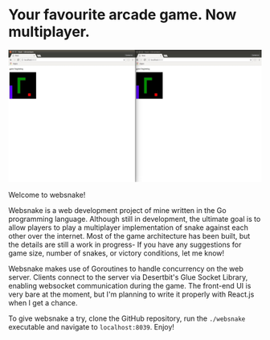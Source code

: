 # Your favourite arcade game. Now multiplayer.
![](./media/screenshot.jpg)

Welcome to websnake!

Websnake is a web development project of mine written in the Go programming language. Although still in development, the ultimate goal is to allow players to play a multiplayer implementation of snake against each other over the internet. Most of the game architecture has been built, but the details are still a work in progress- If you have any suggestions for game size, number of snakes, or victory conditions, let me know!

Websnake makes use of Goroutines to handle concurrency on the web server. Clients connect to the server via Desertbit's Glue Socket Library, enabling websocket communication during the game. The front-end UI is very bare at the moment, but I'm planning to write it properly with React.js when I get a chance.

To give websnake a try, clone the GitHub repository, run the `./websnake` executable and navigate to `localhost:8039`. Enjoy!